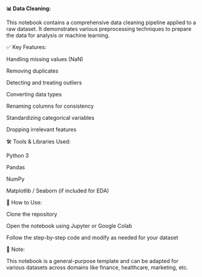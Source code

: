 **📊 Data Cleaning:**

This notebook contains a comprehensive data cleaning pipeline applied to a raw dataset. It demonstrates various preprocessing techniques to prepare the data for analysis or machine learning.

✅ Key Features:

Handling missing values (NaN)

Removing duplicates

Detecting and treating outliers

Converting data types

Renaming columns for consistency

Standardizing categorical variables

Dropping irrelevant features

🛠️ Tools & Libraries Used:

Python 3

Pandas

NumPy

Matplotlib / Seaborn (if included for EDA)

📁 How to Use:

Clone the repository

Open the notebook using Jupyter or Google Colab

Follow the step-by-step code and modify as needed for your dataset

📌 Note:

This notebook is a general-purpose template and can be adapted for various datasets across domains like finance, healthcare, marketing, etc.
